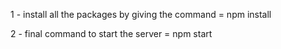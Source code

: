 1 - install all the packages by giving the command =   npm install 

2 - final command to start the server  =  npm start   

